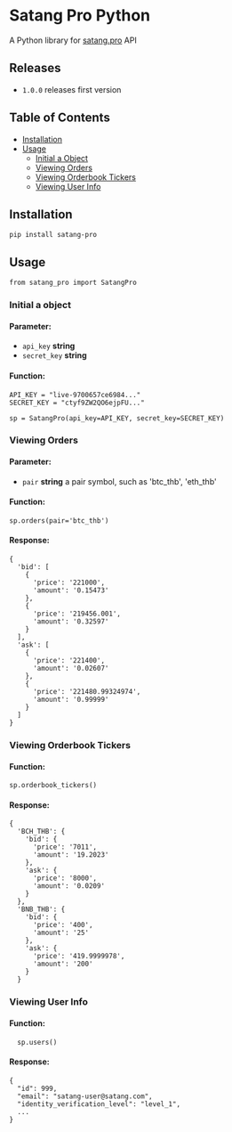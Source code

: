 # Satang Pro Python

A Python library for [satang.pro](https://docs.satang.pro/) API


## Releases
  - ```1.0.0``` releases first version


## Table of Contents

  - [Installation](#installation)
  - [Usage](#usage)
    - [Initial a Object]($initobj)
    - [Viewing Orders](#viewingorder)
    - [Viewing Orderbook Tickers](#viewingorderbooktickers)
    - [Viewing User Info](#viewinguserinfo)


## Installation <a name="installation"></a>

    pip install satang-pro

## Usage <a name="usage"></a>

    from satang_pro import SatangPro

### Initial a object <a name="initobj"></a>

#### Parameter:

  * ```api_key``` <b>string</b>
  * ```secret_key``` <b>string</b>

#### Function:

    API_KEY = "live-9700657ce6984..."
    SECRET_KEY = "ctyf9ZW2QO6ejpFU..."

    sp = SatangPro(api_key=API_KEY, secret_key=SECRET_KEY)

### Viewing Orders <a name="viewingorder"></a>

#### Parameter:

  * ```pair``` <b>string</b> a pair symbol, such as 'btc_thb', 'eth_thb'

#### Function:

    sp.orders(pair='btc_thb')

#### Response:

    {
      'bid': [
        {
          'price': '221000',
          'amount': '0.15473'
        },
        {
          'price': '219456.001',
          'amount': '0.32597'
        }
      ],
      'ask': [
        {
          'price': '221400',
          'amount': '0.02607'
        },
        {
          'price': '221480.99324974',
          'amount': '0.99999'
        }
      ]
    }


### Viewing Orderbook Tickers <a name="viewingorderbooktickers"></a>

#### Function:

    sp.orderbook_tickers()

#### Response:

    {
      'BCH_THB': {
        'bid': {
          'price': '7011',
          'amount': '19.2023'
        },
        'ask': {
          'price': '8000',
          'amount': '0.0209'
        }
      },
      'BNB_THB': {
        'bid': {
          'price': '400',
          'amount': '25'
        },
        'ask': {
          'price': '419.9999978',
          'amount': '200'
        }
      }



  ### Viewing User Info <a name="viewinguserinfo"></a>

  #### Function:

      sp.users()

  #### Response:

    {
      "id": 999,
      "email": "satang-user@satang.com",
      "identity_verification_level": "level_1",
      ...
    }
